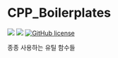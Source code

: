 # CPP_Boilerplates

![](https://img.shields.io/badge/language-C%2B%2B-red) ![](https://img.shields.io/badge/version-0.0.0-brightgreen) [![GitHub license](https://img.shields.io/badge/license-MIT-blue.svg)](https://github.com/myyrakle/CPP_Boilerplates/blob/master/LICENSE) 

종종 사용하는 유틸 함수들
